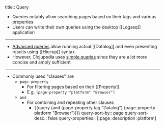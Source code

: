 title:: Query

- Queries notably allow searching pages based on their tags and various properties
- Users can write their own queries using the desktop [[Logseq]] application
- ---
- [Advanced queries](https://docs.logseq.com/#/page/advanced%20queries) allow running actual [[Datalog]] and even presenting results using [[Hiccup]] syntax
- However, Clojupedia uses [simple queries](https://docs.logseq.com/#/page/queries) since they are a lot more concise and amply sufficient
- ---
- Commonly used "clauses" are
	- `page-property`
		- For filtering pages based on their [[Property]]
		- E.g. `(page-property "platform" "Browser")`
	- `and`
		- For combining and repeating other clauses
			- {{query (and (page-property tag  "Datalog") (page-property platform "Browser"))}}
			  query-sort-by:: page
			  query-sort-desc:: false
			  query-properties:: [:page :description :platform]